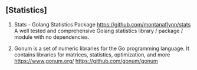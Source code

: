## [Statistics]

1. Stats - Golang Statistics Package
https://github.com/montanaflynn/stats
A well tested and comprehensive Golang statistics library / package / module with no dependencies.

2. Gonum is a set of numeric libraries for the Go programming language. It contains libraries for matrices, statistics, optimization, and more https://www.gonum.org/
https://github.com/gonum/gonum
